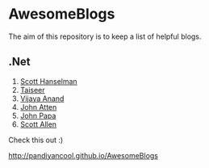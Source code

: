 # AwesomeBlogs

The aim of this repository is to keep a list of helpful blogs.


## .Net 
1. [Scott Hanselman](http://www.hanselman.com/blog)
2. [Taiseer](http://bitoftech.net/)
3. [Vijaya Anand](http://www.prideparrot.com/)
4. [John Atten](http://johnatten.com/)
5. [John Papa](http://www.johnpapa.net/)
6. [Scott Allen](http://odetocode.com/blogs/all)


Check this out :)

http://pandiyancool.github.io/AwesomeBlogs 
